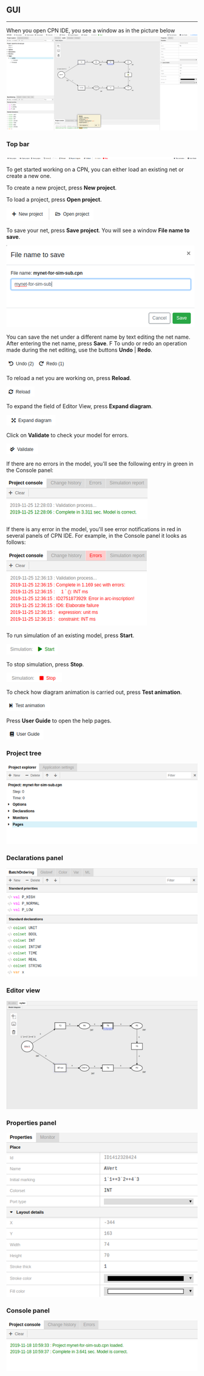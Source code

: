 ## GUI
---
When you open CPN IDE, you see a window as in the picture below
![Screenshot](img/window.png)


### Top bar
![Screenshot](img/upper-panel.png)

To get started working on a CPN, you can either load an existing net or create a new one.

To create a new project, press **New project**.

To load a project, press **Open project**.

![Screenshot](img/head.png)

To save your net, press **Save project**. You will see a window **File name to save**. 

![Screenshot](img/file-saving.png)

You can save the net under a different name by text editing the net name. After entering the net name, press **Save**.
F
To undo or redo an operation made during the net editing, use the buttons **Undo** | **Redo**. 

![Screenshot](img/undo-redo.png)

To reload a net you are working on, press **Reload**.

![Screenshot](img/reload.png)

To expand the field of Editor View, press **Expand diagram**.

![Screenshot](img/expand-diagram.png)

Click on **Validate** to check your model for errors.

![Screenshot](img/validate.png)

If there are no errors in the model, you'll see the following entry in green in the Console panel:

![Screenshot](img/no-errors.png)

If there is any error in the model, you'll see error notifications in red in several panels of CPN IDE. For example, in the Console panel it looks as follows:

![Screenshot](img/errors1.png)

To run simulation of an existing model, press **Start**. 

![Screenshot](img/start.png)

To stop simulation, press **Stop**.

![Screenshot](img/stop.png)

To check how diagram animation is carried out, press **Test animation**. 

![Screenshot](img/animation.png)


Press **User Guide** to open the help pages.

![Screenshot](img/help.png)


### Project tree 

![Screenshot](img/project-tree.png)

### Declarations panel

![Screenshot](img/declarations-panel.png)

### Editor view

![Screenshot](img/editor-view.png)

### Properties panel

![Screenshot](img/properties-panel.png)

### Console panel

![Screenshot](img/console-panel.png)